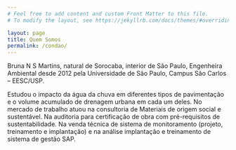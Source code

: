 ```yaml
---
# Feel free to add content and custom Front Matter to this file.
# To modify the layout, see https://jekyllrb.com/docs/themes/#overriding-theme-defaults

layout: page
title: Quem Somos
permalink: /condao/
---
```


<p>Bruna N S Martins, natural de Sorocaba, interior de São Paulo, Engenheira Ambiental desde 2012 pela Universidade de São Paulo, Campus São Carlos – EESC/USP.</p>

<p>Estudou o impacto da água da chuva em diferentes tipos de pavimentação e o volume acumulado de drenagem urbana em cada um deles. No mercado de trabalho atuou na consultoria de Materiais de origem social e sustentável. Na auditoria para certificação de obra com pré-requisitos de sustentabilidade. Na venda técnica de sistema de monitoramento (projeto, treinamento e implantação) e na análise implantação e treinamento de sistema de gestão SAP.</p>